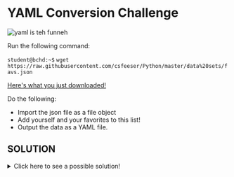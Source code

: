 # YAML Conversion Challenge

![yaml is teh funneh](https://i.redd.it/i4v9op0chrc51.jpg)

Run the following command:

`student@bchd:~$` `wget https://raw.githubusercontent.com/csfeeser/Python/master/data%20sets/favs.json`

[Here's what you just downloaded!](https://github.com/csfeeser/Python/blob/master/data%20sets/favs.json)

Do the following:

- Import the json file as a file object
- Add yourself and your favorites to this list!
- Output the data as a YAML file.

## SOLUTION

<details>
<summary>Click here to see a possible solution!</summary>
    
```python
import json
import yaml

# open file with json, convert to python object
with open("favs.json","r") as jsonfile:
    x= json.load(jsonfile)

# create new python dictionary to be added
new= {
      "name":"Chad",
      "movie":"The Shawshank Redemption",
      "ice cream":"salted caramel",
      "color":"red"}
     }

# add to data read in from json file
x.append(new)

# open a yaml file and dump the changed data inside it
with open("classdataedit.yml","w") as yamlfile:
    yaml.dump(x, yamlfile)
```

</details>
